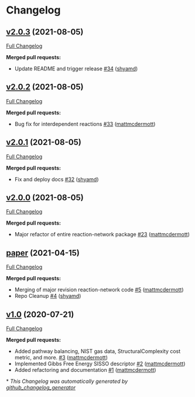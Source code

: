 # Changelog

## [v2.0.3](https://github.com/GENESIS-EFRC/reaction-network/tree/v2.0.3) (2021-08-05)

[Full Changelog](https://github.com/GENESIS-EFRC/reaction-network/compare/v2.0.2...v2.0.3)

**Merged pull requests:**

- Update README and trigger release [\#34](https://github.com/GENESIS-EFRC/reaction-network/pull/34) ([shyamd](https://github.com/shyamd))

## [v2.0.2](https://github.com/GENESIS-EFRC/reaction-network/tree/v2.0.2) (2021-08-05)

[Full Changelog](https://github.com/GENESIS-EFRC/reaction-network/compare/v2.0.1...v2.0.2)

**Merged pull requests:**

- Bug fix for interdependent reactions [\#33](https://github.com/GENESIS-EFRC/reaction-network/pull/33) ([mattmcdermott](https://github.com/mattmcdermott))

## [v2.0.1](https://github.com/GENESIS-EFRC/reaction-network/tree/v2.0.1) (2021-08-05)

[Full Changelog](https://github.com/GENESIS-EFRC/reaction-network/compare/v2.0.0...v2.0.1)

**Merged pull requests:**

- Fix and deploy docs [\#32](https://github.com/GENESIS-EFRC/reaction-network/pull/32) ([shyamd](https://github.com/shyamd))

## [v2.0.0](https://github.com/GENESIS-EFRC/reaction-network/tree/v2.0.0) (2021-08-05)

[Full Changelog](https://github.com/GENESIS-EFRC/reaction-network/compare/paper...v2.0.0)

**Merged pull requests:**

- Major refactor of entire reaction-network package [\#23](https://github.com/GENESIS-EFRC/reaction-network/pull/23) ([mattmcdermott](https://github.com/mattmcdermott))

## [paper](https://github.com/GENESIS-EFRC/reaction-network/tree/paper) (2021-04-15)

[Full Changelog](https://github.com/GENESIS-EFRC/reaction-network/compare/v1.0...paper)

**Merged pull requests:**

- Merging of major revision reaction-network code [\#5](https://github.com/GENESIS-EFRC/reaction-network/pull/5) ([mattmcdermott](https://github.com/mattmcdermott))
- Repo Cleanup [\#4](https://github.com/GENESIS-EFRC/reaction-network/pull/4) ([shyamd](https://github.com/shyamd))

## [v1.0](https://github.com/GENESIS-EFRC/reaction-network/tree/v1.0) (2020-07-21)

[Full Changelog](https://github.com/GENESIS-EFRC/reaction-network/compare/e55a689a4076416b181324eabb8066566c3c3a8e...v1.0)

**Merged pull requests:**

- Added pathway balancing, NIST gas data, StructuralComplexity cost metric, and more. [\#3](https://github.com/GENESIS-EFRC/reaction-network/pull/3) ([mattmcdermott](https://github.com/mattmcdermott))
- Implemented Gibbs Free Energy SISSO descriptor  [\#2](https://github.com/GENESIS-EFRC/reaction-network/pull/2) ([mattmcdermott](https://github.com/mattmcdermott))
- Added refactoring and documentation [\#1](https://github.com/GENESIS-EFRC/reaction-network/pull/1) ([mattmcdermott](https://github.com/mattmcdermott))



\* *This Changelog was automatically generated by [github_changelog_generator](https://github.com/github-changelog-generator/github-changelog-generator)*

